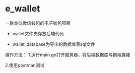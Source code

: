 # e_wallet
一款类似微信钱包的电子钱包项目
- wallet文件夹存放后端代码

- wallet_database为导出的数据库表sql文件


操作方法：
1.运行main.go打开服务器，将后端数据库与前端连接
  
2.使用postman测试
